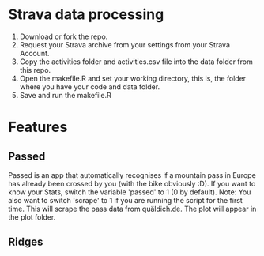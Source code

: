 # Strava data processing
1. Download or fork the repo.
2. Request your Strava archive from your settings from your Strava Account.
3. Copy the activities folder and activities.csv file into the data folder from this repo.
4. Open the makefile.R and set your working directory, this is, the folder where you have your code and data folder.
5. Save and run the makefile.R

# Features
## Passed
Passed is an app that automatically recognises if a mountain pass in Europe has already been crossed by you (with the bike obviously :D). If you want to know your Stats, switch the variable 'passed' to 1 (0 by default). Note: You also want to switch 'scrape' to 1 if you are running the script for the first time. This will scrape the pass data from quäldich.de. The plot will appear in the plot folder.

## Ridges
